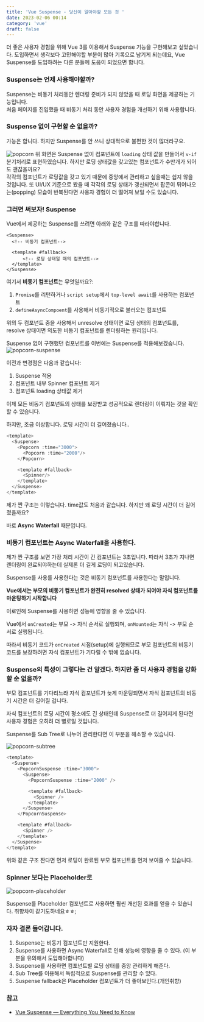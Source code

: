 ```yaml
---
title: 'Vue Suspense - 당신이 알아야할 모든 것 '
date: 2023-02-06 00:14
category: 'vue'
draft: false
---
```


더 좋은 사용자 경험을 위해 Vue 3를 이용해서 Suspense 기능을 구현해보고 싶었습니다. 도입하면서 생각보다 고민해야할 부분이 많아 기록으로 남기게 되는데요, Vue Suspense를 도입하려는 다른 분들께 도움이 되었으면 합니다.

### Suspense는 언제 사용해야할까?

Suspense는 비동기 처리동안 렌더링 준비가 되지 않았을 때 로딩 화면을 제공하는 기능입니다.  
처음 페이지를 진입했을 때 비동기 처리 동안 사용자 경험을 개선하기 위해 사용합니다.

### Suspense 없이 구현할 순 없을까?

가능은 합니다. 하지만 Suspense를 안 쓰니 상대적으로 불편한 것이 많더라구요.

![popcorn](./images/popcorn.gif)
위 화면은 Suspense 없이 컴포넌트에 `loading` 상태 값을 만들어서 `v-if` 분기처리로 표현하였습니다.
하지만 로딩 상태값을 갖고있는 컴포넌트가 수만개가 되어도 괜찮을까요?  
각각의 컴포넌트가 로딩값을 갖고 있기 때문에 중앙에서 관리하고 싶을때는 쉽지 않을 것입니다.
또 UI/UX 기준으로 봤을 때 각각의 로딩 상태가 갱신되면서 팝콘이 튀어나오는(popping) 모습이 반복된다면 사용자 경험이 더 떨어져 보일 수도 있습니다.

### 그러면 써보자! Suspense

Vue에서 제공하는 Suspense를 쓰려면 아래와 같은 구조를 따라야합니다.

```vue
<Suspense>
  <!-- 비동기 컴포넌트-->

  <template #fallback>
      <!-- 로딩 상태일 때의 컴포넌트-->
  </template>
</Suspense>
```

여기서 **비동기 컴포넌트**는 무엇일까요?:

1. `Promise`를 리턴하거나 `script setup`에서 `top-level await`를 사용하는 컴포넌트
2. `defineAsyncCompoent`를 사용해서 비동기적으로 불러오는 컴포넌트

위의 두 컴포넌트 중을 사용해서 unresolve 상태이면 로딩 상태의 컴포넌트를, resolve 상태이면 의도한 비동기 컴포넌트를 렌더링하는 원리입니다.

Suspense 없이 구현했던 컴포넌트를 이번에는 Suspense를 적용해보겠습니다.
![popcorn-suspense](./images/popcorn-suspense.gif)

이전과 변경점은 다음과 같습니다:

1. Suspense 적용
2. 컴포넌트 내부 Spinner 컴포넌트 제거
3. 컴포넌트 loading 상태값 제거

이제 모든 비동기 컴포넌트의 상태를 보장받고 성공적으로 렌더링이 이뤄지는 것을 확인할 수 있습니다.

하지만, 조금 이상합니다. 로딩 시간이 더 길어졌습니다..

```javascript
<template>
  <Suspense>
    <Popcorn :time="3000">
      <Popcorn :time="2000"/>
    </Popcorn>

    <template #fallback>
      <Spinner/>
    </template>
  </Suspense>
</template>
```

제가 짠 구조는 이렇습니다. time값도 처음과 같습니다. 하지만 왜 로딩 시간이 더 길어졌을까요?

바로 **Async Waterfall** 때문입니다.

### 비동기 컴포넌트는 Async Waterfall을 사용한다.

제가 짠 구조를 보면 가장 처리 시간이 긴 컴포넌트는 3초입니다. 따라서 3초가 지나면 렌더링이 완료되야하는데 실제론 더 길게 로딩이 되고있습니다.

Suspense를 사용를 사용한다는 것은 비동기 컴포넌트를 사용한다는 말입니다.

**Vue에서는 부모의 비동기 컴포넌트가 완전히 resolved 상태가 되어야 자식 컴포넌트를 마운팅하기 시작합니다**

이로인해 Suspense를 사용하면 성능에 영향을 줄 수 있습니다.

Vue에서 `onCreated`는 부모 -> 자식 순서로 실행되며, `onMounted`는 자식 -> 부모 순서로 실행됩니다.

따라서 비동기 코드가 `onCreated` 시점(setup)에 실행되므로 부모 컴포넌트의 비동기 코드를 보장하려면 자식 컴포넌트가 기다릴 수 밖에 없습니다.

### Suspense의 특성이 그렇다는 건 알겠다. 하지만 좀 더 사용자 경험을 강화할 순 없을까?

부모 컴포넌트를 기다리느라 자식 컴포넌트가 늦게 마운팅되면서 자식 컴포넌트의 비동기 시간은 더 길어질 겁니다.

자식 컴포넌트의 로딩 시간이 평소에도 긴 상태인데 Suspense로 더 길어지게 된다면 사용자 경험은 오히려 더 별로일 것입니다.

Suspense를 Sub Tree로 나누어 관리한다면 이 부분을 해소할 수 있습니다.

![popcorn-subtree](./images/popcorn-subtree.gif)

```javascript
<template>
  <Suspense>
    <PopcornSuspense :time="3000">
      <Suspense>
        <PopcornSuspense :time="2000" />

        <template #fallback>
          <Spinner />
        </template>
      </Suspense>
    </PopcornSuspense>

    <template #fallback>
      <Spinner />
    </template>
  </Suspense>
</template>
```

위와 같은 구조 짠다면 먼저 로딩이 완료된 부모 컴포넌트를 먼저 보여줄 수 있습니다.

### Spinner 보다는 Placeholder로

![popcorn-placeholder](./images/popcorn-placeholder.gif)

Suspense를 Placeholder 컴포넌트로 사용하면 훨씬 개선된 효과를 얻을 수 있습니다. 취향차이 같기도하네요ㅎㅎ;

### 자자 결론 들어갑니다.

1. Suspense는 비동기 컴포넌트만 지원한다.
2. Suspense를 사용하면 Async Waterfall로 인해 성능에 영향을 줄 수 있다.
   (이 부분을 유의해서 도입해야합니다)
3. Suspense를 사용하면 컴포넌트별 로딩 상태를 중앙 관리하게 해준다.
4. Sub Tree를 이용해서 독립적으로 Suspense를 관리할 수 있다.
5. Suspense fallback은 Placeholder 컴포넌트가 더 좋아보인다.(개인취향)

### 참고

- [Vue Suspense — Everything You Need to Know](https://vueschool.io/articles/vuejs-tutorials/suspense-everything-you-need-to-know/)
